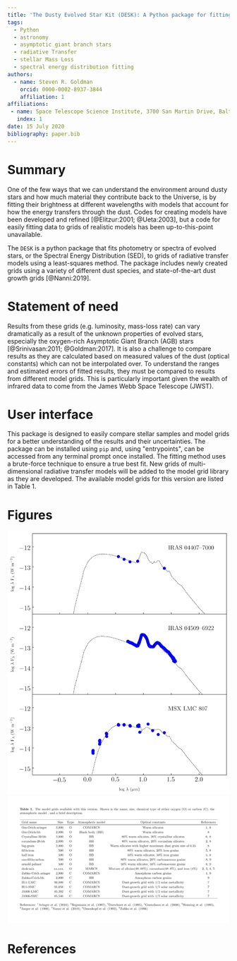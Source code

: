 ```yaml
---
title: 'The Dusty Evolved Star Kit (DESK): A Python package for fitting the Spectral Energy Distribution of Evolved Stars'
tags:
  - Python
  - astronomy
  - asymptotic giant branch stars
  - radiative Transfer
  - stellar Mass Loss
  - spectral energy distribution fitting
authors:
  - name: Steven R. Goldman
    orcid: 0000-0002-8937-3844
    affiliation: 1
affiliations:
 - name: Space Telescope Science Institute, 3700 San Martin Drive, Baltimore, MD 21218, USA
   index: 1
date: 15 July 2020
bibliography: paper.bib
---
```


# Summary

One of the few ways that we can understand the environment around dusty stars and how much material they contribute back to the Universe, is by fitting their brightness at different wavelengths with models that account for how the energy transfers through the dust. Codes for creating models have been developed and refined [@Elitzur:2001; @Ueta:2003], but a code for easily fitting data to grids of realistic models has been up-to-this-point unavailable.

The ``DESK`` is a python package that fits photometry or spectra of evolved stars, or the Spectral Energy Distribution (SED), to grids of radiative transfer models using a least-squares method. The package includes newly created grids using a variety of different dust species, and state-of-the-art dust growth grids [@Nanni:2019].

# Statement of need

Results from these grids (e.g. luminosity, mass-loss rate) can vary dramatically as a result of the unknown properties of evolved stars, especially the oxygen-rich Asymptotic Giant Branch (AGB) stars [@Srinivasan:2011; @Goldman:2017]. It is also a challenge to compare results as they are calculated based on measured values of the dust (optical constants) which can not be interpolated over. To understand the ranges and estimated errors of fitted results, they must be compared to results from different model grids. This is particularly important given the wealth of infrared data to come from the James Webb Space Telescope (JWST).


# User interface

This package is designed to easily compare stellar samples and model grids for a better understanding of the results and their uncertainties. The package can be installed using `pip` and, using "entrypoints", can be accessed from any terminal prompt once installed. The fitting method uses a brute-force technique to ensure a true best fit. New grids of multi-dimensional radiative transfer models will be added to the model grid library as they are developed. The available model grids for this version are listed in Table 1.

# Figures

![An example of three massive oxygen-rich AGB stars in the Large Magellanic Cloud (LMC) galaxy fit with the default oxygen-rich model grid (Oss-Orich-bb). These three example sources can be fit, and this figure can be created, using the command `desk fit` and then the command `desk sed`.  ](docs/example.png)
![](paper/joss_table.png)


# References
